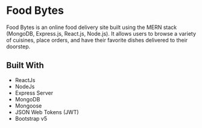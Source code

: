 # Food Bytes

Food Bytes is an online food delivery site built using the MERN stack (MongoDB, Express.js, React.js, Node.js). 
It allows users to browse a variety of cuisines, place orders, 
and have their favorite dishes delivered to their doorstep.


## Built With

- ReactJs
- NodeJs
- Express Server
- MongoDB
- Mongoose
- JSON Web Tokens (JWT)
- Bootstrap v5

